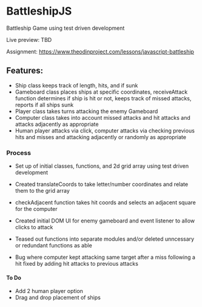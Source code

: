 # BattleshipJS

Battleship Game using test driven development

Live preview: TBD

Assignment: https://www.theodinproject.com/lessons/javascript-battleship

## Features:

-   Ship class keeps track of length, hits, and if sunk
-   Gameboard class places ships at specific coordinates, receiveAttack function determines if ship is hit or not, keeps track of missed attacks, reports if all ships sunk
-   Player class takes turns attacking the enemy Gameboard
-   Computer class takes into account missed attacks and hit attacks and attacks adjacently as appropriate
-   Human player attacks via click, computer attacks via checking previous hits and misses and attacking adjacently or randomly as appropriate

### Process

-   Set up of initial classes, functions, and 2d grid array using test driven development

-   Created translateCoords to take letter/number coordinates and relate them to the grid array

-   checkAdjacent function takes hit coords and selects an adjacent square for the computer

-   Created initial DOM UI for enemy gameboard and event listener to allow clicks to attack

-   Teased out functions into separate modules and/or deleted unncessary or redundant functions as able

-   Bug where computer kept attacking same target after a miss following a hit fixed by adding hit attacks to previous attacks

#### To Do

-   Add 2 human player option
-   Drag and drop placement of ships
